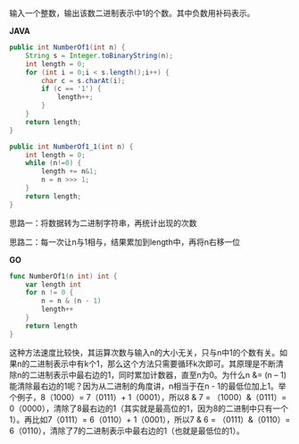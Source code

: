 输入一个整数，输出该数二进制表示中1的个数。其中负数用补码表示。

**JAVA**

```java
public int NumberOf1(int n) {
    String s = Integer.toBinaryString(n);
    int length = 0;
    for (int i = 0;i < s.length();i++) {
        char c = s.charAt(i);
        if (c == '1') {
            length++;
        }
    }
    return length;
}
```

```java
public int NumberOf1_1(int n) {
    int length = 0;
    while (n!=0) {
        length += n&1;
        n = n >>> 1;
    }
    return length;
}
```

思路一：将数据转为二进制字符串，再统计出现的次数

思路二：每一次让n与1相与，结果累加到length中，再将n右移一位

**GO**

```go
func NumberOf1(n int) int {
    var length int
    for n != 0 {
        n = n & (n - 1)
        length++
    }
    return length
}
```

这种方法速度比较快，其运算次数与输入n的大小无关，只与n中1的个数有关。如果n的二进制表示中有k个1，那么这个方法只需要循环k次即可。其原理是不断清除n的二进制表示中最右边的1，同时累加计数器，直至n为0。为什么n &= (n – 1)能清除最右边的1呢？因为从二进制的角度讲，n相当于在n - 1的最低位加上1。举个例子，8（1000）= 7（0111）+ 1（0001），所以8 & 7 = （1000）&（0111）= 0（0000），清除了8最右边的1（其实就是最高位的1，因为8的二进制中只有一个1）。再比如7（0111）= 6（0110）+ 1（0001），所以7 & 6 = （0111）&（0110）= 6（0110），清除了7的二进制表示中最右边的1（也就是最低位的1）。